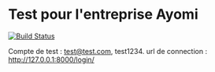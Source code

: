 # Test pour l'entreprise Ayomi

[![Build Status](https://travis-ci.org/joemccann/dillinger.svg?branch=master)](https://travis-ci.org/joemccann/dillinger)

Compte de test : test@test.com, test1234.
url de connection : http://127.0.0.1:8000/login/
